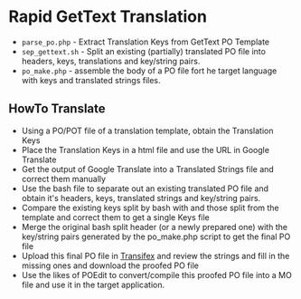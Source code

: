 # Rapid GetText Translation

* `parse_po.php` - Extract Translation Keys from GetText PO Template
* `sep_gettext.sh` - Split an existing (partially) translated PO file into headers, keys, translations and key/string pairs.
* `po_make.php` - assemble the body of a PO file fort he target language with keys and translated strings files.

## HowTo Translate

* Using a PO/POT file of a translation template, obtain the Translation Keys
* Place the Translation Keys in a html file and use the URL in Google Translate
* Get the output of Google Translate into a Translated Strings file and correct them manually
* Use the bash file to separate out an existing translated PO file and obtain it's headers, keys, translated strings and key/string pairs.
* Compare the existing keys split by bash with and those split from the template and correct them to get a single Keys file
* Merge the original bash split header (or a newly prepared one) with the key/string pairs generated by the po_make.php script to get the final PO file
* Upload this final PO file in [Transifex](https://www.transifex.com) and review the strings and fill in the missing ones and download the proofed PO file
* Use the likes of POEdit to convert/compile this proofed PO file into a MO file and use it in the target application.
